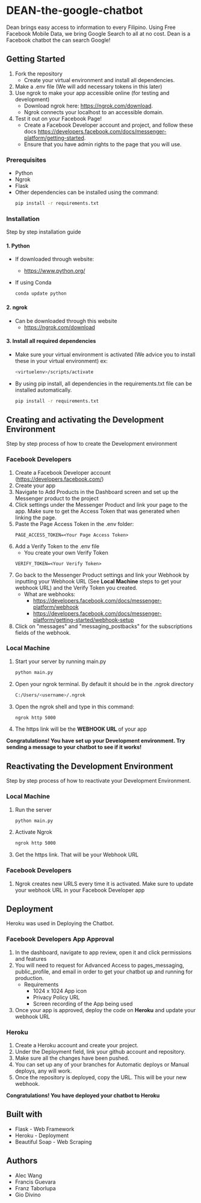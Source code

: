 # DEAN-the-google-chatbot
Dean brings easy access to information to every Filipino. Using Free Facebook Mobile Data, we bring Google Search to all at no cost. Dean is a Facebook chatbot the can search Google!

## Getting Started
1. Fork the repository
    * Create your virtual environment and install all dependencies.
2. Make a .env file (We will add necessary tokens in this later)
3. Use ngrok to make your app accessible online (for testing and development)
    * Download ngrok here: https://ngrok.com/download.
    * Ngrok connects your localhost to an accessible domain.
4. Test it out on your Facebook Page!
    * Create a Facebook Developer account and project, and follow these docs https://developers.facebook.com/docs/messenger-platform/getting-started.
    * Ensure that you have admin rights to the page that you will use.

### Prerequisites
* Python
* Ngrok
* Flask
* Other dependencies can be installed using the command:
    ```bash
    pip install -r requirements.txt
    ```

### Installation
Step by step installation guide

#### 1. Python
* If downloaded through website:
    * https://www.python.org/

* If using Conda
    ```bash
    conda update python
    ```

#### 2. ngrok
* Can be downloaded through this website
    * https://ngrok.com/download

#### 3. Install all required dependencies
* Make sure your virtual environment is activated (We advice you to install these in your virtual environment) ex:
    ```bash
    <virtuelenv>/scripts/activate
    ```
* By using pip install, all dependencies in the requirements.txt file can be installed automatically.
    ```bash
    pip install -r requirements.txt
    ```

## Creating and activating the Development Environment
Step by step process of how to create the Development environment

### Facebook Developers
1. Create a Facebook Developer account (https://developers.facebook.com/)
2. Create your app
3. Navigate to Add Products in the Dashboard screen and set up the Messenger product to the project
4. Click settings under the Messenger Product and link your page to the app. Make sure to get the Access Token that was generated when linking the page.
5. Paste the Page Access Token in the .env folder:
    ```env
    PAGE_ACCESS_TOKEN=<Your Page Access Token>
    ```
6. Add a Verify Token to the .env file
    * You create your own Verify Token
    ```env
    VERIFY_TOKEN=<Your Verify Token>
    ```
7. Go back to the Messenger Product settings and link your Webhook by inputting your Webhook URL (See **Local Machine** steps to get your webhook URL) and the Verify Token you created. 
    * What are webhooks: 
        * https://developers.facebook.com/docs/messenger-platform/webhook
        * https://developers.facebook.com/docs/messenger-platform/getting-started/webhook-setup
8. Click on "messages" and "messaging_postbacks" for the subscriptions fields of the webhook.

### Local Machine
1. Start your server by running main.py
    ```bash
    python main.py
    ```
2. Open your ngrok terminal. By default it should be in the .ngrok directory
    ```bash
    C:/Users/<username>/.ngrok
    ```
3. Open the ngrok shell and type in this command:
    ```bash
    ngrok http 5000
    ```
4. The https link will be the **WEBHOOK URL** of your app

**Congratulations! You have set up your Development environment. Try sending a message to your chatbot to see if it works!**

## Reactivating the Development Environment
Step by step process of how to reactivate your Development Environment. 

### Local Machine
1. Run the server
    ```bash
    python main.py
    ```
2. Activate Ngrok
    ```bash
    ngrok http 5000
    ```
3. Get the https link. That will be your Webhook URL

### Facebook Developers
1. Ngrok creates new URLS every time it is activated. Make sure to update your webhook URL in your Facebook Developer app

## Deployment
Heroku was used in Deploying the Chatbot.

### Facebook Developers App Approval
1. In the dashboard, navigate to app review, open it and click permissions and features
2. You will need to request for Advanced Access to pages_messaging, public_profile, and email in order to get your chatbot up and running for production.
    * Requirements
        * 1024 x 1024 App icon
        * Privacy Policy URL
        * Screen recording of the App being used
3. Once your app is approved, deploy the code on **Heroku** and update your webhook URL

### Heroku
1. Create a Heroku account and create your project. 
2. Under the Deployment field, link your github account and repository.
3. Make sure all the changes have been pushed.
4. You can set up any of your branches for Automatic deploys or Manual deploys, any will work.
5. Once the repository is deployed, copy the URL. This will be your new webhook.

**Congratulations! You have deployed your chatbot to Heroku**

## Built with
* Flask - Web Framework
* Heroku - Deployment
* Beautiful Soap - Web Scraping

## Authors
* Alec Wang
* Francis Guevara 
* Franz Taborlupa
* Gio Divino
